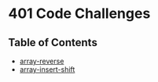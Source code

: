 # 401 Code Challenges

## Table of Contents

- [array-reverse](/array-reverse/README.md)
- [array-insert-shift](/array-insert-shift/README.md)
